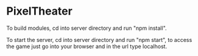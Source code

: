# PixelTheater

To build modules, cd into server directory and run "npm install".

To start the server, cd into server directory and run "npm start", to access the game just go into your browser and in the url type localhost.
